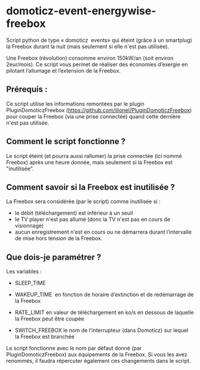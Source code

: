 # domoticz-event-energywise-freebox
Script python de type « domoticz  events» qui éteint (grâce à un smartplug) la Freebox durant la nuit (mais seulement si elle n'est pas utilisée).

Une Freebox (révolution) consomme environ 150kW/an (soit environ 2eur/mois). Ce script vous permet de réaliser des économies d’exergie en pilotant l’allumage et l’extension de la Freebox.

## Prérequis :
Ce script utilise les informations remontées par le plugin PluginDomoticzFreebox (https://github.com/ilionel/PluginDomoticzFreebox) pour couper la Freebox (via une prise connectée) quand cette dernière n'est pas utilisée.

## Comment le script fonctionne ?
Le script éteint (et pourra aussi rallumer) la prise connectée (ici nommé Freebox) après une heure donnée, mais seulement si la Freebox est "inutilisée".

## Comment savoir si la Freebox est inutilisée ?
La Freebox sera considérée (par le script) comme inutilisée si :
- le débit (téléchargement) est inférieur à un seuil
- le TV player n'est pas allumé (donc la TV n'est pas en cours de visionnage)
- aucun enregistrement n'est en cours ou ne démarrera durant l’intervalle de mise hors tension de la Freebox.

## Que dois-je paramétrer ?
Les variables :
- SLEEP_TIME
- WAKEUP_TIME 
 en fonction de horaire d’extinction et de redémarrage de la Freebox

- RATE_LIMIT
en valeur de téléchargement en ko/s en dessous de laquelle la Freebox peut être coupée

- SWITCH_FREEBOX
le nom de l’interrupteur (dans Domoticz) sur lequel la Freebox est branchée

Le script fonctionne avec le nom par défaut donné (par PluginDomoticzFreebox) aux équipements de la Freebox. Si vous les avez renommés, il faudra répercuter également ces changements dans le script.
